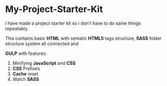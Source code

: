 # My-Project-Starter-Kit
I have made a project starter kit so i don't have to do same things repeatably.

This contains basic **HTML** with sematic **HTML5** tags structure, **SASS** folder structure system all connected and

**GULP** with features:

1. Minifying **JavaScript** and **CSS**
2. **CSS** Prefixes
3. **Cache** reset
4. Watch **SASS**
